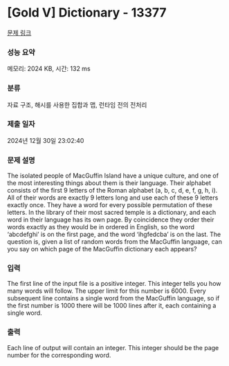 # [Gold V] Dictionary - 13377 

[문제 링크](https://www.acmicpc.net/problem/13377) 

### 성능 요약

메모리: 2024 KB, 시간: 132 ms

### 분류

자료 구조, 해시를 사용한 집합과 맵, 런타임 전의 전처리

### 제출 일자

2024년 12월 30일 23:02:40

### 문제 설명

<p>The isolated people of MacGuffin Island have a unique culture, and one of the most interesting things about them is their language. Their alphabet consists of the first 9 letters of the Roman alphabet (a, b, c, d, e, f, g, h, i). All of their words are exactly 9 letters long and use each of these 9 letters exactly once. They have a word for every possible permutation of these letters. In the library of their most sacred temple is a dictionary, and each word in their language has its own page. By coincidence they order their words exactly as they would be in ordered in English, so the word ‘abcdefghi’ is on the first page, and the word ‘ihgfedcba’ is on the last. The question is, given a list of random words from the MacGuffin language, can you say on which page of the MacGuffin dictionary each appears?</p>

### 입력 

 <p>The first line of the input file is a positive integer. This integer tells you how many words will follow. The upper limit for this number is 6000. Every subsequent line contains a single word from the MacGuffin language, so if the first number is 1000 there will be 1000 lines after it, each containing a single word.</p>

<p> </p>

### 출력 

 <p>Each line of output will contain an integer. This integer should be the page number for the corresponding word.</p>

<p> </p>


